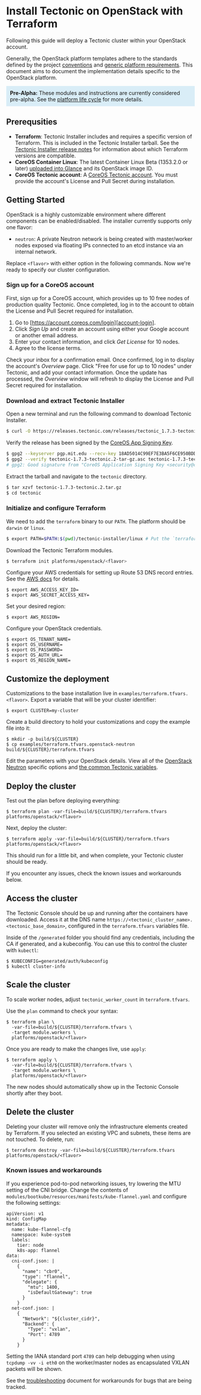 # Install Tectonic on OpenStack with Terraform

Following this guide will deploy a Tectonic cluster within your OpenStack account.

Generally, the OpenStack platform templates adhere to the standards defined by the project [conventions][conventions] and [generic platform requirements][generic]. This document aims to document the implementation details specific to the OpenStack platform.

<p style="background:#d9edf7; padding: 10px;" class="text-info"><strong>Pre-Alpha:</strong> These modules and instructions are currently considered pre-alpha. See the <a href="../../platform-lifecycle.md">platform life cycle</a> for more details.</p>

## Prerequsities

* **Terraform**: Tectonic Installer includes and requires a specific version of Terraform. This is included in the Tectonic Installer tarball. See the [Tectonic Installer release notes][release-notes] for information about which Terraform versions are compatible.
* **CoreOS Container Linux**: The latest Container Linux Beta (1353.2.0 or later) [uploaded into Glance](https://coreos.com/os/docs/latest/booting-on-openstack.html) and its OpenStack image ID.
* **CoreOS Tectonic account**: A [CoreOS Tectonic account][account-login]. You must provide the account's License and Pull Secret during installation.

## Getting Started
OpenStack is a highly customizable environment where different components can be enabled/disabled. The installer currently supports only one flavor:

- `neutron`: A private Neutron network is being created with master/worker nodes exposed via floating IPs connected to an etcd instance via an internal network.

Replace `<flavor>` with either option in the following commands. Now we're ready to specify our cluster configuration.

### Sign up for a CoreOS account

First, sign up for a CoreOS account, which provides up to 10 free nodes of production quality Tectonic. Once completed, log in to the account to obtain the License and Pull Secret required for installation.

1. Go to [https://account.coreos.com/login][account-login].
2. Click *Sign Up* and create an account using either your Google account or another email address.
3. Enter your contact information, and click *Get License* for 10 nodes.
4. Agree to the license terms.

Check your inbox for a confirmation email. Once confirmed, log in to display the account's *Overview* page. Click "Free for use for up to 10 nodes" under Tectonic, and add your contact information. Once the update has processed, the *Overview* window will refresh to display the License and Pull Secret required for installation.

### Download and extract Tectonic Installer

Open a new terminal and run the following command to download Tectonic Installer.

```bash
$ curl -O https://releases.tectonic.com/releases/tectonic_1.7.3-tectonic.3.tar.gz # download
```

Verify the release has been signed by the [CoreOS App Signing Key][verification-key].

```bash
$ gpg2 --keyserver pgp.mit.edu --recv-key 18AD5014C99EF7E3BA5F6CE950BDD3E0FC8A365E
$ gpg2 --verify tectonic-1.7.3-tectonic.2-tar-gz.asc tectonic-1.7.3-tectonic.2-tar.gz
# gpg2: Good signature from "CoreOS Application Signing Key <security@coreos.com>"
```

Extract the tarball and navigate to the `tectonic` directory.

```bash
$ tar xzvf tectonic-1.7.3-tectonic.2.tar.gz
$ cd tectonic
```

### Initialize and configure Terraform

We need to add the `terraform` binary to our `PATH`. The platform should be `darwin` or `linux`.

```bash
$ export PATH=$PATH:$(pwd)/tectonic-installer/linux # Put the `terraform` binary in our PATH
```

Download the Tectonic Terraform modules.

```bash
$ terraform init platforms/openstack/<flavor>
```

Configure your AWS credentials for setting up Route 53 DNS record entries. See the [AWS docs][env] for details.

```
$ export AWS_ACCESS_KEY_ID=
$ export AWS_SECRET_ACCESS_KEY=
```

Set your desired region:

```
$ export AWS_REGION=
```

Configure your OpenStack credentials.

```
$ export OS_TENANT_NAME=
$ export OS_USERNAME=
$ export OS_PASSWORD=
$ export OS_AUTH_URL=
$ export OS_REGION_NAME=
```

## Customize the deployment

Customizations to the base installation live in `examples/terraform.tfvars.<flavor>`. Export a variable that will be your cluster identifier:

```
$ export CLUSTER=my-cluster
```

Create a build directory to hold your customizations and copy the example file into it:

```
$ mkdir -p build/${CLUSTER}
$ cp examples/terraform.tfvars.openstack-neutron build/${CLUSTER}/terraform.tfvars
```

Edit the parameters with your OpenStack details. View all of the [OpenStack Neutron][openstack-neutron-vars] specific options and [the common Tectonic variables][vars].

## Deploy the cluster

Test out the plan before deploying everything:

```
$ terraform plan -var-file=build/${CLUSTER}/terraform.tfvars platforms/openstack/<flavor>
```

Next, deploy the cluster:

```
$ terraform apply -var-file=build/${CLUSTER}/terraform.tfvars platforms/openstack/<flavor>
```

This should run for a little bit, and when complete, your Tectonic cluster should be ready.

If you encounter any issues, check the known issues and workarounds below.

## Access the cluster

The Tectonic Console should be up and running after the containers have downloaded. Access it at the DNS name `https://<tectonic_cluster_name>.<tectonic_base_domain>`, configured in the `terraform.tfvars` variables file.

Inside of the `/generated` folder you should find any credentials, including the CA if generated, and a kubeconfig. You can use this to control the cluster with `kubectl`:

```
$ KUBECONFIG=generated/auth/kubeconfig
$ kubectl cluster-info
```

## Scale the cluster

To scale worker nodes, adjust `tectonic_worker_count` in `terraform.tfvars`.

Use the `plan` command to check your syntax:

```
$ terraform plan \
  -var-file=build/${CLUSTER}/terraform.tfvars \
  -target module.workers \
  platforms/openstack/<flavor>
```

Once you are ready to make the changes live, use `apply`:

```
$ terraform apply \
  -var-file=build/${CLUSTER}/terraform.tfvars \
  -target module.workers \
  platforms/openstack/<flavor>
```

The new nodes should automatically show up in the Tectonic Console shortly after they boot.

## Delete the cluster

Deleting your cluster will remove only the infrastructure elements created by Terraform. If you selected an existing VPC and subnets, these items are not touched. To delete, run:

```
$ terraform destroy -var-file=build/${CLUSTER}/terraform.tfvars platforms/openstack/<flavor>
```

### Known issues and workarounds

If you experience pod-to-pod networking issues, try lowering the MTU setting of the CNI bridge.
Change the contents of `modules/bootkube/resources/manifests/kube-flannel.yaml` and configure the following settings:

```
apiVersion: v1
kind: ConfigMap
metadata:
  name: kube-flannel-cfg
  namespace: kube-system
  labels:
    tier: node
    k8s-app: flannel
data:
  cni-conf.json: |
    {
      "name": "cbr0",
      "type": "flannel",
      "delegate": {
        "mtu": 1400,
        "isDefaultGateway": true
      }
    }
  net-conf.json: |
    {
      "Network": "${cluster_cidr}",
      "Backend": {
        "Type": "vxlan",
        "Port": 4789
      }
    }
```

Setting the IANA standard port `4789` can help debugging when using `tcpdump -vv -i eth0` on the worker/master nodes as encapsulated VXLAN packets will be shown.

See the [troubleshooting][troubleshooting] document for workarounds for bugs that are being tracked.

[conventions]: ../../conventions.md
[generic]: ../../generic-platform.md
[env]: http://docs.aws.amazon.com/cli/latest/userguide/cli-chap-getting-started.html#cli-environment
[vars]: https://github.com/coreos/tectonic-installer/tree/master/Documentation/variables/config.md
[troubleshooting]: ../../troubleshooting/faq.md
[openstack-neutron-vars]: https://github.com/coreos/tectonic-installer/tree/master/Documentation/variables/openstack-neutron.md
[release-notes]: https://coreos.com/tectonic/releases/
[verification-key]: https://coreos.com/security/app-signing-key/
[account-login]: https://account.coreos.com/login
